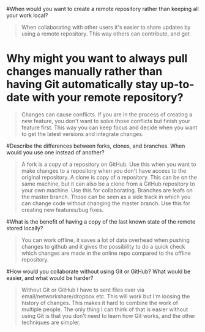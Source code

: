 #When would you want to create a remote repository rather than keeping all your work local?
 >   When collaborating with other users it's easier to share updates by using a remote repository. This way others can contribute, and get
 

# Why might you want to always pull changes manually rather than having Git automatically stay up-to-date with your remote repository?
 >   Changes can cause conflicts. If you are in the process of creating a new feature, you don't want to solve those conflicts but finish your feature first.
    This way you can keep focus and decide when you want to get the latest versions and integrate changes.


#Describe the differences between forks, clones, and branches. When would you use one instead of another?
 >   A fork is a copy of a repository on GitHub. Use this when you want to make changes to a repository when you don't have access to the original repository.
    A clone is copy of a repository. This can be on the same machine, but it can also be a clone from a GitHub repository to your own machine. Use this for collaborating.
    Branches are leafs on the master branch. Those can be seen as a side track in which you can change code without changing the master branch. Use this for creating new features/bug fixes.

#What is the benefit of having a copy of the last known state of the remote stored locally?
 >   You can work offline, it saves a lot of data overhead when pushing changes to github and it gives the possibility to do a quick check which changes are made in the online repo compared to the offline repository.

#How would you collaborate without using Git or GitHub? What would be easier, and what would be harder?
 >   Without Git or GitHub I have to sent files over via email/networkshare/dropbox etc. This will work but I'm loosing the history of changes. This makes it hard to combine the work of multiple people.
    The only thing I can think of that is easier without using Git is that you don't need to learn how Git works, and the other techniques are simpler.

